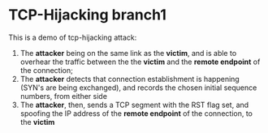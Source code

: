 # TCP-Hijacking branch1

This is a demo of tcp-hijacking attack:

1. The **attacker** being on the same link as the **victim**, and is able to overhear the traffic between the the **victim** and the **remote endpoint** of the connection;
2. The **attacker** detects that connection establishment is happening (SYN's are being exchanged), and records the chosen initial sequence numbers, from either side
3. The **attacker**, then, sends a TCP segment with the RST flag set, and spoofing the IP address of the **remote endpoint** of the connection, to the  **victim**
